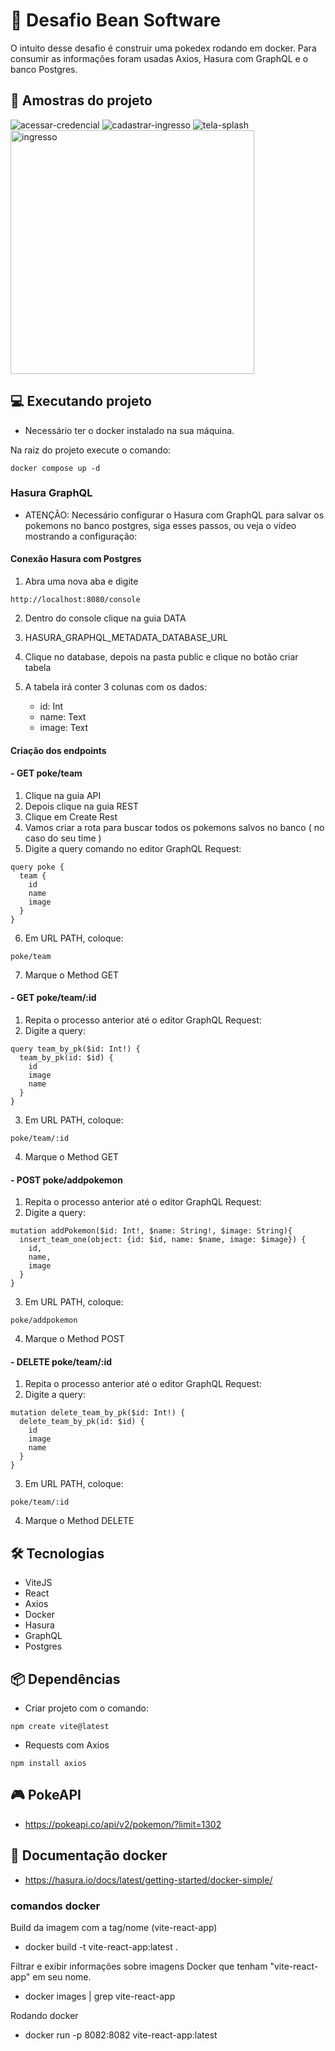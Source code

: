 # 🚀 Desafio Bean Software

O intuito desse desafio é construir uma pokedex rodando em docker. Para consumir as informações foram usadas Axios, Hasura com GraphQL e o banco Postgres.

## 🔦 Amostras do projeto

![acessar-credencial](https://github.com/WagnerTerry/NLW-UNITE_React_Native/blob/main/assets/readmeImages/get-ticket.png)
![cadastrar-ingresso](https://github.com/WagnerTerry/NLW-UNITE_React_Native/blob/main/assets/readmeImages/register.png)
![tela-splash](https://github.com/WagnerTerry/NLW-UNITE_React_Native/blob/main/assets/readmeImages/splash.png)
<img src="https://github.com/WagnerTerry/NLW-UNITE_React_Native/blob/main/assets/readmeImages/ticket.jpeg" alt="ingresso" width="390px">

## 💻 Executando projeto

- Necessário ter o docker instalado na sua máquina.
  
Na raiz do projeto execute o comando:

```
docker compose up -d
```
### Hasura GraphQL

- ATENÇÃO: Necessário configurar o Hasura com GraphQL para salvar os pokemons no banco postgres, siga esses passos, ou veja o vídeo mostrando a configuração:

#### Conexão Hasura com Postgres

1) Abra uma nova aba e digite

```
http://localhost:8080/console
```
2) Dentro do console clique na guia DATA
   
4) HASURA_GRAPHQL_METADATA_DATABASE_URL
5) Clique no database, depois na pasta public e clique no botão criar tabela
6) A tabela irá conter 3 colunas com os dados:
   - id: Int
   - name: Text
   - image: Text
     
#### Criação dos endpoints

#### - GET poke/team

1) Clique na guia API
2) Depois clique na guia REST
3) Clique em Create Rest
4) Vamos criar a rota para buscar todos os pokemons salvos no banco ( no caso do seu time )
5) Digite a query comando no editor GraphQL Request:
   
```
query poke {
  team {
    id
    name
    image
  }
}
```
6) Em URL PATH, coloque:

```
poke/team
```
7) Marque o Method GET
   
   
#### - GET poke/team/:id

1) Repita o processo anterior até o editor GraphQL Request:
2) Digite a query:

```
query team_by_pk($id: Int!) {
  team_by_pk(id: $id) {
    id
    image
    name
  }
}
```

3) Em URL PATH, coloque:

```
poke/team/:id
```
4) Marque o Method GET


#### - POST poke/addpokemon

1) Repita o processo anterior até o editor GraphQL Request:
2) Digite a query:

```
mutation addPokemon($id: Int!, $name: String!, $image: String){
  insert_team_one(object: {id: $id, name: $name, image: $image}) {
    id,
    name,
    image
  }
}
```

3) Em URL PATH, coloque:

```
poke/addpokemon
```
4) Marque o Method POST

#### - DELETE poke/team/:id

1) Repita o processo anterior até o editor GraphQL Request:
2) Digite a query:

```
mutation delete_team_by_pk($id: Int!) {
  delete_team_by_pk(id: $id) {
    id
    image
    name
  }
}
```

3) Em URL PATH, coloque:

```
poke/team/:id
```
4) Marque o Method DELETE


## 🛠️ Tecnologias

- ViteJS
- React
- Axios
- Docker
- Hasura
- GraphQL
- Postgres 

## 📦 Dependências
- Criar projeto com o comando:
```
npm create vite@latest
```
- Requests com Axios

```
npm install axios
```

## 🎮 PokeAPI
- https://pokeapi.co/api/v2/pokemon/?limit=1302

## 📄 Documentação docker
- https://hasura.io/docs/latest/getting-started/docker-simple/

### comandos docker
Build da imagem com a tag/nome (vite-react-app)
- docker build -t vite-react-app:latest .

Filtrar e exibir informações sobre imagens Docker que tenham "vite-react-app" em seu nome.
- docker images | grep vite-react-app

Rodando docker
- docker run -p 8082:8082 vite-react-app:latest

